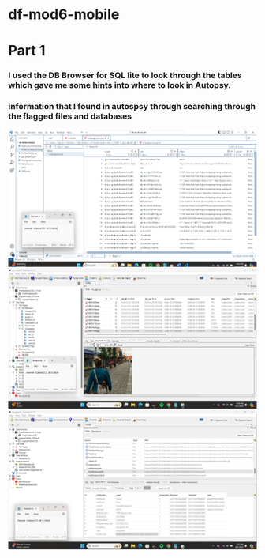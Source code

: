 # df-mod6-mobile

# Part 1
### I used the DB Browser for SQL lite to look through the tables which gave me some hints into where to look in Autopsy. 

### information that I found in autospsy through searching through the flagged files and databases 

![alt text](<df mod 6 3.png>)
![alt text](<df mod 6 2.png>)
![alt text](<DF mod 6 1.png>)
